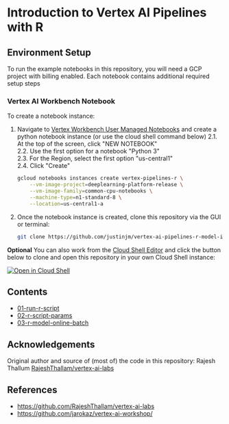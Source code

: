 # Introduction to Vertex AI Pipelines with R 

## Environment Setup 

To run the example notebooks in this repository, you will need a GCP project with billing enabled. Each notebook contains additional required setup steps 

### Vertex AI Workbench Notebook

To create a notebook instance: 

1.  Navigate to [Vertex Workbench User Managed Notebooks](https://console.cloud.google.com/ai-platform/notebooks) and create a python notebook instance (or use the cloud shell command below)
    2.1.  At the top of the screen, click "NEW NOTEBOOK"  
    2.2.  Use the first option for a notebook "Python 3"  
    2.3.  For the Region, select the first option "us-central1"  
    2.4.  Click "Create"  
    ```sh
    gcloud notebooks instances create vertex-pipelines-r \
        --vm-image-project=deeplearning-platform-release \
        --vm-image-family=common-cpu-notebooks \
        --machine-type=n1-standard-8 \
        --location=us-central1-a 
    ```
3.  Once the notebook instance is created, clone this repository via the GUI or terminal: 
    ```sh
    git clone https://github.com/justinjm/vertex-ai-pipelines-r-model-intro
    ```

**Optional** You can also work from the [Cloud Shell Editor](https://cloud.google.com/shell/docs/editor-overview) and click the button below to clone and open this repository in your own Cloud Shell instance:  

[![Open in Cloud Shell](https://gstatic.com/cloudssh/images/open-btn.svg)](https://ssh.cloud.google.com/cloudshell/editor?cloudshell_git_repo=https://github.com/justinjm/vertex-ai-pipelines-r-model-intro)


## Contents 

* [01-run-r-script](01-run-r-script)
* [02-r-script-params](02-r-script-params)
* [03-r-model-online-batch](03-r-model-online-batch)

## Acknowledgements

Original author and source of (most of) the code in this repository: Rajesh Thallum [RajeshThallam/vertex-ai-labs](https://github.com/RajeshThallam/vertex-ai-labs)

## References 

* https://github.com/RajeshThallam/vertex-ai-labs
* https://github.com/jarokaz/vertex-ai-workshop/